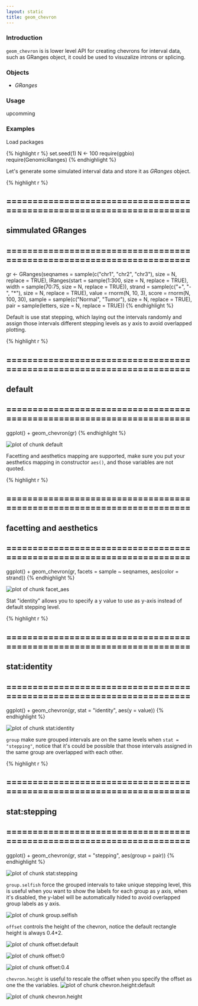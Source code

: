 ```yaml
---
layout: static
title: geom_chevron
---
```





### Introduction
`geom_chevron` is is lower level API for creating chevrons for interval data, such as GRanges object, it could be used to visuzalize introns or splicing.

### Objects
  * *GRanges*
  
### Usage
  upcomming
  
### Examples
Load packages


{% highlight r %}
set.seed(1)
N <- 100
require(ggbio)
require(GenomicRanges)
{% endhighlight %}





Let's generate some simulated interval data and store it as *GRanges* object.


{% highlight r %}
## ======================================================================
## simmulated GRanges
## ======================================================================
gr <- GRanges(seqnames = sample(c("chr1", "chr2", "chr3"), size = N, 
    replace = TRUE), IRanges(start = sample(1:300, size = N, replace = TRUE), 
    width = sample(70:75, size = N, replace = TRUE)), strand = sample(c("+", 
    "-", "*"), size = N, replace = TRUE), value = rnorm(N, 10, 3), score = rnorm(N, 
    100, 30), sample = sample(c("Normal", "Tumor"), size = N, replace = TRUE), 
    pair = sample(letters, size = N, replace = TRUE))
{% endhighlight %}





Default is use stat stepping, which laying out the intervals randomly and assign
those intervals different stepping levels as y axis to avoid overlapped
plotting.



{% highlight r %}
## ======================================================================
## default
## ======================================================================
ggplot() + geom_chevron(gr)
{% endhighlight %}

![plot of chunk default](geom_chevron-default.png) 


Facetting and aesthetics mapping are supported, make sure you put your
aesthetics mapping in constructor `aes()`, and those variables are not quoted.



{% highlight r %}
## ======================================================================
## facetting and aesthetics
## ======================================================================
ggplot() + geom_chevron(gr, facets = sample ~ seqnames, aes(color = strand))
{% endhighlight %}

![plot of chunk facet_aes](geom_chevron-facet_aes.png) 


Stat "identity" allows you to specify a y value to use as y-axis instead of
default stepping level.



{% highlight r %}
## ======================================================================
## stat:identity
## ======================================================================
ggplot() + geom_chevron(gr, stat = "identity", aes(y = value))
{% endhighlight %}

![plot of chunk stat:identity](geom_chevron-stat:identity.png) 


`group` make sure grouped intervals are on the same levels when `stat =
"stepping"`,  notice that it's could be possible that those
intervals assigned in the same group are overlapped with each other.



{% highlight r %}
## ======================================================================
## stat:stepping
## ======================================================================
ggplot() + geom_chevron(gr, stat = "stepping", aes(group = pair))
{% endhighlight %}

![plot of chunk stat:stepping](geom_chevron-stat:stepping.png) 


`group.selfish` force the grouped intervals to take unique stepping level,
  this is useful when you want to show the labels for each group as y axis, when
  it's disabled, the y-label will be automatically hided to avoid overlapped
  group labels as y axis.

![plot of chunk group.selfish](geom_chevron-group.selfish.png) 


`offset` controls the height of the chevron, notice the default rectangle height
is always 0.4*2.




![plot of chunk offset:default](geom_chevron-offset:default.png) 


![plot of chunk offset:0](geom_chevron-offset:0.png) 


![plot of chunk offset:0.4](geom_chevron-offset:0.4.png) 


`chevron.height` is useful to rescale the offset when you specify the offset as
one the the variables.
![plot of chunk chevron.height:default](geom_chevron-chevron.height:default.png) 


![plot of chunk chevron.height](geom_chevron-chevron.height.png) 



